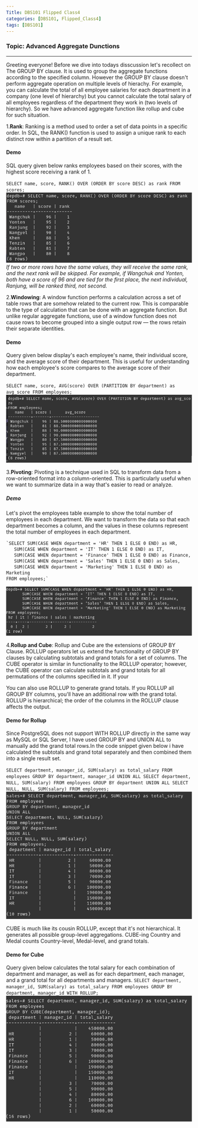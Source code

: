 ```yaml
---
Title: DBS101 Flipped Class4
categories: [DBS101, Flipped_Class4]
tags: [DBS101]
---
```

### Topic: Advanced Aggregate Dunctions
---
Greeting everyone! Before we dive into todays disscussion let's recollect on The GROUP BY clause. It is used to group the aggregate functions according to the specified column. However the GROUP BY clause doesn't perform aggregate operation on multiple levels of hierachy. For example, you can calculate the total of all employee salaries for each department in a company (one level of hierarchy) but you cannot calculate the total salary of all employees regardless of the department they work in (two levels of hierarchy). So we have advanced aggregate function like rollup and cube for such situation.

1.**Rank**: Ranking is a method used to order a set of data points in a specific order. In SQL, the RANK() function is used to assign a unique rank to each distinct row within a partition of a result set. 

#### Demo
SQL query given below ranks employees based on their scores, with the highest score receiving a rank of 1.

` SELECT name, score, RANK() OVER (ORDER BY score DESC) as rank
FROM scores; `
![alt text](<Screenshot from 2024-03-17 20-11-58.png>)
*If two or more rows have the same values, they will receive the same rank, and the next rank will be skipped. For example, if  Wangchuk and Yonten, both have a score of 96 and are tied for the first place, the next individual, Ranjung, will be ranked third, not second.*

2.**Windowing**: A window function performs a calculation across a set of table rows that are somehow related to the current row. This is comparable to the type of calculation that can be done with an aggregate function. But unlike regular aggregate functions, use of a window function does not cause rows to become grouped into a single output row — the rows retain their separate identities. 

#### Demo
Query given below display's each employee's name, their individual score, and the average score of their department. This is useful for understanding how each employee's score compares to the average score of their department.

`SELECT name, score, AVG(score) OVER (PARTITION BY department) as avg_score
FROM employees;`
![alt text](<Screenshot from 2024-03-17 18-33-58.png>)

3.**Pivoting**: Pivoting is a technique used in SQL to transform data from a row-oriented format into a column-oriented. This is particularly useful when we want to summarize data in a way that's easier to read or analyze.

##### Demo
Let's pivot the employees table example to show the total number of employees in each department. We want to transform the data so that each department becomes a column, and the values in these columns represent the total number of employees in each department.

    `SELECT SUM(CASE WHEN department = 'HR' THEN 1 ELSE 0 END) as HR,
       SUM(CASE WHEN department = 'IT' THEN 1 ELSE 0 END) as IT,
       SUM(CASE WHEN department = 'Finance' THEN 1 ELSE 0 END) as Finance,
       SUM(CASE WHEN department = 'Sales' THEN 1 ELSE 0 END) as Sales,
       SUM(CASE WHEN department = 'Marketing' THEN 1 ELSE 0 END) as Marketing
    FROM employees;`

![alt text](<Screenshot from 2024-03-17 21-49-22.png>)


4.**Rollup and Cube**: Rollup and Cube are the extensions of GROUP BY Clause. ROLLUP operators let us extend the functionality of GROUP BY clauses by calculating subtotals and grand totals for a set of columns. The CUBE operator is similar in functionality to the ROLLUP operator; however, the CUBE operator can calculate subtotals and grand totals for all permutations of the columns specified in it. If your 

You can also use ROLLUP to generate grand totals. If you ROLLUP all GROUP BY columns, you'll have an additional row with the grand total. ROLLUP is hierarchical; the order of the columns in the ROLLUP clause affects the output.
#### Demo for Rollup
Since PostgreSQL does not support WITH ROLLUP directly in the same way as MySQL or SQL Server, I have used GROUP BY and UNION ALL to manually add the grand total rows.In the code snippet given below 
i have calculated the subtotals and grand total separately and then combined them into a single result set.

`SELECT department, manager_id, SUM(salary) as total_salary
FROM employees
GROUP BY department, manager_id
UNION ALL
SELECT department, NULL, SUM(salary)
FROM employees
GROUP BY department
UNION ALL
SELECT NULL, NULL, SUM(salary)
FROM employees;
`
![alt text](<Screenshot from 2024-03-18 01-00-57.png>)


CUBE is much like its cousin ROLLUP, except that it's not hierarchical. It generates all possible group-level aggregations. CUBE-ing Country and Medal counts Country-level, Medal-level, and grand totals.

#### **Demo for Cube**
Query given below calculates the total salary for each combination of department and manager, as well as for each department, each manager, and a grand total for all departments and managers.
`SELECT department, manager_id, SUM(salary) as total_salary
FROM employees
GROUP BY department, manager_id WITH ROLLUP;
`
![alt text](<Screenshot from 2024-03-18 01-00-42.png>)